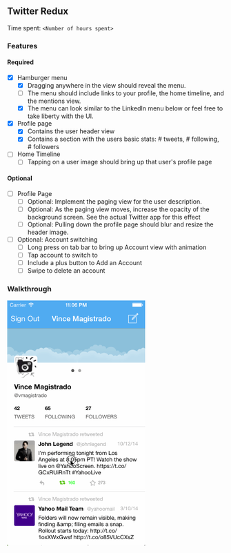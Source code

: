 ## Twitter Redux

Time spent: `<Number of hours spent>`

### Features

#### Required

- [x] Hamburger menu
   - [x] Dragging anywhere in the view should reveal the menu.
   - [ ] The menu should include links to your profile, the home timeline, and the mentions view.
   - [x] The menu can look similar to the LinkedIn menu below or feel free to take liberty with the UI.
- [x] Profile page
   - [x] Contains the user header view
   - [x] Contains a section with the users basic stats: # tweets, # following, # followers
- [ ] Home Timeline
   - [ ] Tapping on a user image should bring up that user's profile page

#### Optional

- [ ] Profile Page
   - [ ] Optional: Implement the paging view for the user description.
   - [ ] Optional: As the paging view moves, increase the opacity of the background screen. See the actual Twitter app for this effect
   - [ ] Optional: Pulling down the profile page should blur and resize the header image.
- [ ] Optional: Account switching
   - [ ] Long press on tab bar to bring up Account view with animation
   - [ ] Tap account to switch to
   - [ ] Include a plus button to Add an Account
   - [ ] Swipe to delete an account

### Walkthrough

![Video Walkthrough](https://raw.githubusercontent.com/mvinceable/twitter/master/demo.gif)
